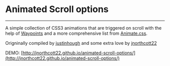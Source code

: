 # Animated Scroll options
---

A simple collection of CSS3 animations that are triggered on scroll with the help of [Waypoints](https://github.com/imakewebthings/waypoints) and a more comprehensive list from [Animate.css](https://github.com/daneden/animate.css).

Origninally compiled by [justinhough](https://github.com/justinhough) and some extra love by [jnorthcott22](https://github.com/jnorthcott22)


DEMO: [http://jnorthcott22.github.io/animated-scroll-options/](http://jnorthcott22.github.io/animated-scroll-options/)
